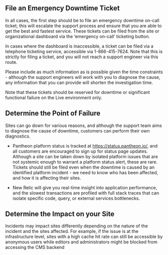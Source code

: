 ## File an Emergency Downtime Ticket
In all cases, the first step should be to file an emergency downtime on-call ticket; this will escalate the support process and ensure that you are able to get the best and fastest service.  These tickets can be filed from the site or organizational dashboard via the ‘emergency on-call’ ticketing button. 

In cases where the dashboard is inaccessible, a ticket can be filed via a telephone ticketing service, accessible via 1-866-415-7624. Note that this is strictly for filing a ticket, and you will not reach a support engineer via this route. 

Please include as much information as is possible given the time constraints - although the support engineers will work with you to diagnose the cause, any information that you can provide will shorten the investigation time. 

Note that these tickets should be reserved for downtime or significant functional failure on the Live environment only.

## Determine the Point of Failure

Sites can go down for various reasons, and although the support team aims to diagnose the cause of downtime, customers can perform their own diagnostics.

* Pantheon platform status is tracked at https://status.pantheon.io/, and all customers are encouraged to sign up for status page updates. Although a site can be taken down by isolated platform issues that are not systemic enough to warrant a platform status alert, these are rare. Tickets should still be filed even when the downtime is caused by an identified platform incident - we need to know who has been affected, and how it is affecting their sites. 

* New Relic will give you real-time insight into application performance, and the slowest transactions are profiled with full stack traces that can isolate specific code, query, or external services bottlenecks.


## Determine the Impact on your Site

Incidents may impact sites differently depending on the nature of the incident and the sites affected. For example, if the issue is at the infrastructure level, sites with a high cache hit rate can still be accessible by anonymous users while editors and administrators might be blocked from accessing the CMS backend
